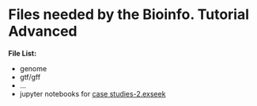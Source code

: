 # Files needed by the Bioinfo. Tutorial Advanced

**File List:**

* genome
* gtf/gff
* ...
* jupyter notebooks for [case studies-2.exseek](../part-iii.case-studies/case-study-2.exseek/)


